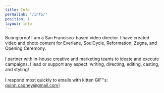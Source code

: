 ```yaml
---
title: Info
permalink: "/info/"
position: 1
layout: info
---
```


Buongiorno! I am a San Francisco-based video director. I have created video and photo content for Everlane, SoulCycle, Reformation, Zegna, and Opening Ceremony.</br></br>
I partner with in-house creative and marketing teams to ideate and execute campaigns. I lead or support any aspect: writing, directing, editing, casting, and styling!</br></br>
I respond most quickly to emails with kitten GIF''s: <a href="mailto:quinn.cagney@gmail.com">quinn.cagney@gmail.com</a>]